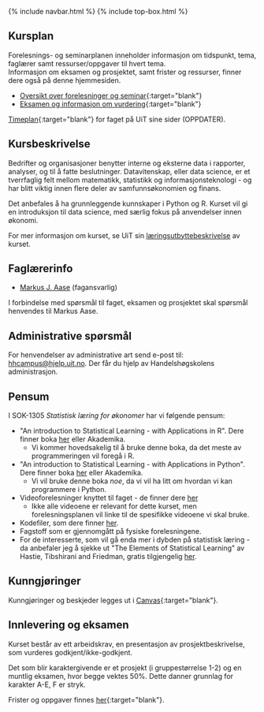 {% include navbar.html %}  {% include top-box.html %}

## Kursplan  
Forelesnings- og seminarplanen inneholder informasjon om tidspunkt, tema, faglærer samt ressurser/oppgaver til hvert tema.  
Informasjon om eksamen og prosjektet, samt frister og ressurser, finner dere også på denne hjemmesiden.  

- [Oversikt over forelesninger og seminar](forelesningsplan.html){:target="blank"}
- [Eksamen og informasjon om vurdering](eksamen.html){:target="blank"}   


[Timeplan](https://timeplan.uit.no/emne_timeplan.php?sem=25v&module=SOK-3023-1){:target="blank"} for faget på UiT sine sider (OPPDATER).


## Kursbeskrivelse 
Bedrifter og organisasjoner benytter interne og eksterne data i rapporter, analyser, og til å fatte beslutninger. Datavitenskap, eller data science, er et tverrfaglig felt mellom matematikk, statistikk og informasjonsteknologi - og har blitt viktig innen flere deler av samfunnsøkonomien og finans.

Det anbefales å ha grunnleggende kunnskaper i Python og R. Kurset vil gi en introduksjon til data science, med særlig fokus på anvendelser innen økonomi.

For mer informasjon om kurset, se UiT sin [læringsutbyttebeskrivelse](https://uit.no/utdanning/aktivt/emne/SOK-1305) av kurset.

## Faglærerinfo  
- [Markus J. Aase](https://uit.no/ansatte/person?p_document_id=844489&p_dimension_id=88163) (fagansvarlig)

I forbindelse med spørsmål til faget, eksamen og prosjektet skal spørsmål henvendes til Markus Aase. 

## Administrative spørsmål
For henvendelser av administrative art send e-post til: <hhcampus@hjelp.uit.no>. Der får du hjelp av Handelshøgskolens administrasjon.

## Pensum
I SOK-1305 *Statistisk læring for økonomer* har vi følgende pensum:
* "An introduction to Statistical Learning - with Applications in R". Dere finner boka [her](https://www.statlearning.com/) eller Akademika.
    * Vi kommer hovedsakelig til å bruke denne boka, da det meste av programmeringen vil foregå i R.
* "An introduction to Statistical Learning - with Applications in Python". Dere finner boka [her](https://www.statlearning.com/) eller Akademika.
    * Vi vil bruke denne boka *noe*, da vi vil ha litt om hvordan vi kan programmere i Python.
* Videoforelesninger knyttet til faget - de finner dere [her](https://www.youtube.com/playlist?list=PLOg0ngHtcqbPTlZzRHA2ocQZqB1D_qZ5V)
    * Ikke alle videoene er relevant for dette kurset, men forelesningsplanen vil linke til de spesifikke videoene vi skal bruke.
* Kodefiler, som dere finner [her](https://github.com/uit-sok-1305-h26/uit-sok-1305-h26.github.io/tree/main/notebooks).
* Fagstoff som er gjennomgått på fysiske forelesningene.
* For de interesserte, som vil gå enda mer i dybden på statistisk læring - da anbefaler jeg å sjekke ut "The Elements of Statistical Learning" av Hastie, Tibshirani and Friedman, gratis tilgjengelig [her](https://web.stanford.edu/~hastie/ElemStatLearn/).


## Kunngjøringer  
Kunngjøringer og beskjeder legges ut i [Canvas](https://uit.instructure.com/){:target="blank"}.

## Innlevering og eksamen  
Kurset består av ett arbeidskrav, en presentasjon av prosjektbeskrivelse, som vurderes godkjent/ikke-godkjent. 

Det som blir karaktergivende er et prosjekt (i gruppestørrelse 1-2) og en muntlig eksamen, hvor begge vektes 50%. Dette danner grunnlag for karakter A-E, F er stryk.

Frister og oppgaver finnes [her](eksamen.html){:target="blank"}.    

